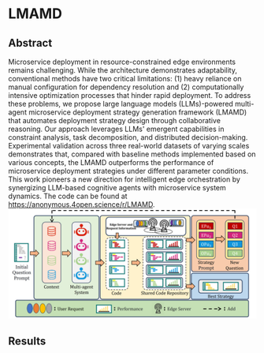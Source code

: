 # LMAMD
## Abstract
Microservice deployment in resource-constrained edge environments remains challenging. While the architecture demonstrates adaptability, conventional methods have two critical limitations: (1) heavy reliance on manual configuration for dependency resolution and (2) computationally intensive optimization processes that hinder rapid deployment. To address these problems, we propose large language models (LLMs)-powered multi-agent microservice deployment strategy generation framework (LMAMD) that automates deployment strategy design through collaborative reasoning. Our approach leverages LLMs' emergent capabilities in constraint analysis, task decomposition, and distributed decision-making. Experimental validation across three real-world datasets of varying scales demonstrates that, compared with baseline methods implemented based on various concepts, the LMAMD outperforms the performance of microservice deployment strategies under different parameter conditions. This work pioneers a new direction for intelligent edge orchestration by synergizing LLM-based cognitive agents with microservice system dynamics. The code can be found at https://anonymous.4open.science/r/LMAMD.
![image](figures/Framework.jpg)

## Results
